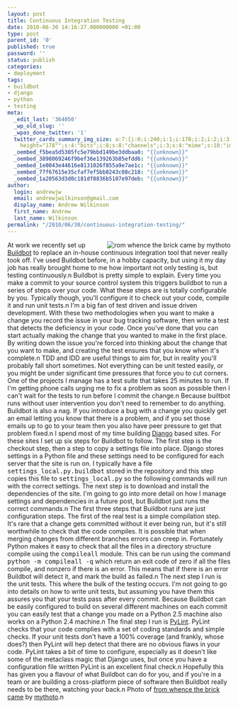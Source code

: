 ```yaml
---
layout: post
title: Continuous Integration Testing
date: 2010-06-30 14:16:27.000000000 +01:00
type: post
parent_id: '0'
published: true
password: ''
status: publish
categories:
- deployment
tags:
- buildbot
- django
- python
- testing
meta:
  _edit_last: '364050'
  _wp_old_slug: ''
  _wpas_done_twitter: '1'
  twitter_cards_summary_img_size: a:7:{i:0;i:240;i:1;i:178;i:2;i:2;i:3;s:24:"width="240"
    height="178"";s:4:"bits";i:8;s:8:"channels";i:3;s:4:"mime";s:10:"image/jpeg";}
  _oembed_f5bea5d5305fc5e79bbd149be3ddbaa0: "{{unknown}}"
  _oembed_3898069246f9bef36e139263b85efdd6: "{{unknown}}"
  _oembed_1e0043e44616e8131026f855a9e7ae1c: "{{unknown}}"
  _oembed_77f67615e35cfaf7ef5bb8243c08c218: "{{unknown}}"
  _oembed_1a20563d3d0c181df8836b5107e97deb: "{{unknown}}"
author:
  login: andrewjw
  email: andrewjwilkinson@gmail.com
  display_name: Andrew Wilkinson
  first_name: Andrew
  last_name: Wilkinson
permalink: "/2010/06/30/continuous-integration-testing/"
---
```

<a href="http://www.flickr.com/photos/mythoto/2917647893/"><img src="{{ site.baseurl }}/assets/2917647893_e04eba796c_m.jpg" alt="rom whence the brick came by mythoto" style="float:right;border:0;" /></a>At work we recently set up <a href="http://buildbot.net/">Buildbot</a> to replace an in-house continuous integration tool that never really took off.  I've used Buildbot before, in a hobby capacity, but using it my day job has really brought home to me how important not only testing is, but testing continuously.n
Buildbot is pretty simple to explain. Every time you make a commit to your source control system this triggers buildbot to run a series of steps over your code. What these steps are is totally configurable by you. Typically though, you'll configure it to check out your code, compile it and run unit tests.n
I'm a big fan of test driven and issue driven development. With these two methodologies when you want to make a change you record the issue in your bug tracking software, then write a test that detects the deficiency in your code. Once you've done that you can start actually making the change that you wanted to make in the first place.  By writing down the issue you're forced into thinking about the change that you want to make, and creating the test ensures that you know when it's complete.n
TDD and IDD are useful things to aim for, but in reality you'll probably fall short sometimes. Not everything can be unit tested easily, or you might be under significant time pressures that force you to cut corners. One of the projects I manage has a test suite that takes 25 minutes to run. If I'm getting phone calls urging me to fix a problem as soon as possible then I can't wait for the tests to run before I commit the change.n
Because builtbot runs without user intervention you don't need to remember to do anything. Buildbot is also a nag. If you introduce a bug with a change you quickly get an email letting you know that there is a problem, and if you set those emails up to go to your team then you also have peer pressure to get that problem fixed.n
I spend most of my time building <a href="http://www.djangoproject.com">Django</a> based sites. For these sites I set up six steps for Buildbot to follow. The first step is the checkout step, then a step to copy a settings file into place. Django stores settings in a Python file and these settings need to be configured for each server that the site is run on. I typically have a file <tt>settings_local.py.buildbot</tt> stored in the repository and this step copies this file to <tt>settings_local.py</tt> so the following commands will run with the correct settings. The next step is to download and install the dependencies of the site. I'm going to go into more detail on how I manage settings and dependencies in a future post, but Buildbot just runs the correct commands.n
The first three steps that Buildbot runs are just configuration steps. The first of the real test is a simple compilation step. It's rare that a change gets committed without it ever being run, but it's still worthwhile to check that the code compiles. It is possible that when merging changes from different branches errors can creep in. Fortunately Python makes it easy to check that all the files in a directory structure compile using the <tt>compileall</tt> module. This can be run using the command <tt>python -m compileall -q</tt> which return an exit code of zero if all the files compile, and nonzero if there is an error. This means that if there is an error Buildbot will detect it, and mark the build as failed.n
The next step I run is the unit tests. This where the bulk of the testing occurs. I'm not going to go into details on how to write unit tests, but assuming you have them this assures you that your tests pass after every commit. Because Buildbot can be easily configured to build on several different machines on each commit you can easily test that a change you made on a Python 2.5 machine also works on a Python 2.4 machine.n
The final step I run is <a href="http://www.logilab.org/857">PyLint</a>. PyLint checks that your code complies with a set of coding standards and simple checks. If your unit tests don't have a 100% coverage (and frankly, whose does?) then PyLint will hep detect that there are no obvious flaws in your code. PyLint takes a bit of time to configure, especially as it doesn't like some of the metaclass magic that Django uses, but once you have a configuration file written PyLint is an excellent final check.n
Hopefully this has given you a flavour of what Buildbot can do for you, and if you're in a team or are building a cross-platform piece of software then Buildbot really needs to be there, watching your back.n
Photo of <a href="http://www.flickr.com/photos/mythoto/2917647893/">from whence the brick came</a> by <a href="http://www.flickr.com/photos/mythoto">mythoto</a>.n
